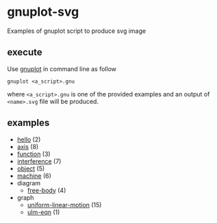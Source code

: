 # gnuplot-svg
Examples of gnuplot script to produce svg image


## execute
Use [gnuplot](https://github.com/gnuplot/gnuplot) in command line as follow

```
gnuplot <a_script>.gnu
```
where `<a_script>.gnu` is one of the provided examples and an output of `<name>.svg` file will be produced.


## examples
+ [hello](hello) (2)
+ [axis](axis) (8)
+ [function](function) (3)
+ [interference](interference) (7)
+ [object](object) (5)
+ [machine](machine) (6)
+ diagram
  + [free-body](diagram/free-body) (4)
+ graph
  + [uniform-linear-motion](graph/uniform-linear-motion) (15)
  + [ulm-eqn](graph/ulm-eqn) (1)